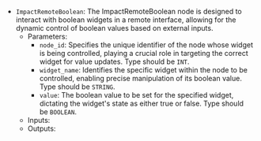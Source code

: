 - `ImpactRemoteBoolean`: The ImpactRemoteBoolean node is designed to interact with boolean widgets in a remote interface, allowing for the dynamic control of boolean values based on external inputs.
    - Parameters:
        - `node_id`: Specifies the unique identifier of the node whose widget is being controlled, playing a crucial role in targeting the correct widget for value updates. Type should be `INT`.
        - `widget_name`: Identifies the specific widget within the node to be controlled, enabling precise manipulation of its boolean value. Type should be `STRING`.
        - `value`: The boolean value to be set for the specified widget, dictating the widget's state as either true or false. Type should be `BOOLEAN`.
    - Inputs:
    - Outputs:
